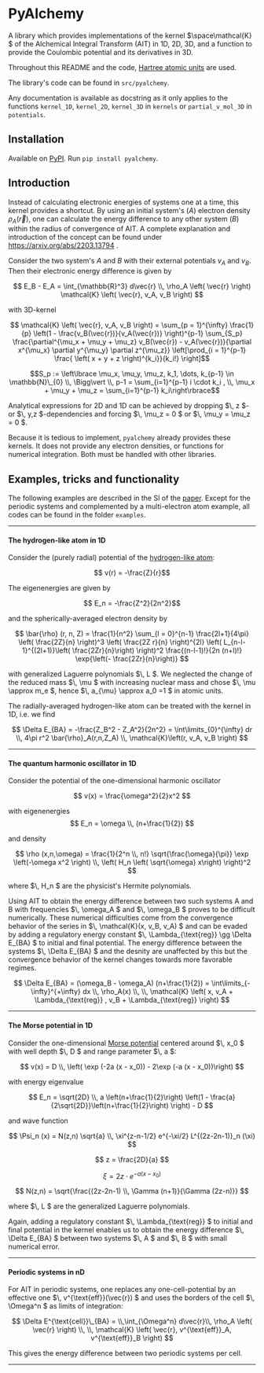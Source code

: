 # PyAlchemy
A library which provides implementations of the kernel $\space\mathcal{K} $ of the Alchemical Integral Transform (AIT) in 1D, 2D, 3D, and a function to provide the Coulombic potential and its derivatives in 3D.

Throughout this README and the code, [Hartree atomic units](https://en.wikipedia.org/wiki/Hartree_atomic_units) are used.

The library's code can be found in `src/pyalchemy`.

Any documentation is available as docstring as it only applies to the functions `kernel_1D`, `kernel_2D`, `kernel_3D` in `kernels` or `partial_v_mol_3D` in `potentials`.

## Installation
Available on [PyPI](https://pypi.org/project/pyalchemy/). Run `pip install pyalchemy`.

## Introduction
Instead of calculating electronic energies of systems one at a time, this kernel provides a shortcut. By using an initial system's ($A$) electron density $\rho_A(\vec{r})$, one can calculate the energy difference to any other system ($B$) within the radius of convergence of AIT. A complete explanation and introduction of the concept can be found under https://arxiv.org/abs/2203.13794 .

Consider the two system's $A$ and $B$ with their external potentials $v_A$ and $v_B$. Then their electronic energy difference is given by

$$ E_B - E_A = \int_{\mathbb{R}^3} d\vec{r} \\, \rho_A \left( \vec{r} \right) \mathcal{K} \left( \vec{r}, v_A, v_B \right) $$

with 3D-kernel

$$ \mathcal{K} \left( \vec{r}, v_A, v_B \right) = \sum_{p = 1}^{\infty} \frac{1}{p} \left(1 - \frac{v_B(\vec{r})}{v_A(\vec{r})} \right)^{p-1} \sum_{S_p} \frac{\partial^{\mu_x + \mu_y + \mu_z} v_B(\vec{r}) - v_A(\vec{r})}{\partial x^{\mu_x} \partial y^{\mu_y} \partial z^{\mu_z}}
    \left[\prod_{i = 1}^{p-1} \frac{ \left( x + y + z \right)^{k_i}}{k_i!} \right]$$

$$S_p := \left\lbrace \mu_x, \mu_y, \mu_z, k_1, \dots, k_{p-1} \in \mathbb{N}\_{0}  \\, \Bigg\vert \\, p-1 = \sum_{i=1}^{p-1} i \cdot k_i , \\, \mu_x + \mu_y + \mu_z = \sum_{i=1}^{p-1} k_i\right\rbrace$$

Analytical expressions for 2D and 1D can be achieved by dropping $\\, z $- or $\\, y,z $-dependencies and forcing $\\, \mu_z = 0 $ or $\\, \mu_y = \mu_z = 0 $.

Because it is tedious to implement, `pyalchemy` already provides these kernels. It does not provide any electron densities, or functions for numerical integration. Both must be handled with other libraries.

## Examples, tricks and functionality
The following examples are described in the SI of the [paper](https://arxiv.org/abs/2203.13794). Except for the periodic systems and complemented by a multi-electron atom example, all codes can be found in the folder `examples`.

---
#### The hydrogen-like atom in 1D

Consider the (purely radial) potential of the [hydrogen-like atom](https://books.google.at/books?id=BT5RAAAAMAAJ):

$$ v(r) = -\frac{Z}{r}$$

The eigenenergies are given by

$$ E_n = -\frac{Z^2}{2n^2}$$

and the spherically-averaged electron density by

$$ \bar{\rho} (r, n, Z) = \frac{1}{n^2} \sum_{l = 0}^{n-1} \frac{2l+1}{4\pi} \left( \frac{2Z}{n} \right)^3 \left( \frac{2Z r}{n} \right)^{2l} \left( L_{n-l-1}^{(2l+1)}\left( \frac{2Zr}{n}\right) \right)^2 \frac{(n-l-1)!}{2n (n+l)!} \exp{\left(- \frac{2Zr}{n}\right)} $$

with generalized Laguerre polynomials $\\, L $. We neglected the change of the reduced mass $\\, \mu $ with increasing nuclear mass and chose $\\, \mu \approx m_e $, hence $\\, a_{\mu} \approx a_0 =1 $ in atomic units.

The radially-averaged hydrogen-like atom can be treated with the kernel in 1D, i.e. we find

$$ \Delta E_{BA} = -\frac{Z_B^2 - Z_A^2}{2n^2} = \int\limits_{0}^{\infty} dr \\, 4\pi r^2 \bar{\rho}_A(r,n,Z_A) \\, \mathcal{K}\left(r, v_A, v_B \right) $$

---
#### The quantum harmonic oscillator in 1D

Consider the potential of the one-dimensional harmonic oscillator

$$ v(x) = \frac{\omega^2}{2}x^2 $$

with eigenenergies
$$ E_n = \omega \\, (n+\frac{1}{2}) $$

and density

$$ \rho (x,n,\omega) = \frac{1}{2^n \\, n!} \sqrt{\frac{\omega}{\pi}} \exp \left(-\omega x^2 \right) \\, \left( H_n \left( \sqrt{\omega} x\right) \right)^2 $$

where $\\, H_n $ are the physicist's Hermite polynomials.

Using AIT to obtain the energy difference between two such systems A and B with frequencies $\\, \omega_A $ and $\\, \omega_B $ proves to be difficult numerically. These numerical difficulties come from the convergence behavior of the series in $\\, \mathcal{K}(x, v_B, v_A) $ and can be evaded by adding a regulatory energy constant $\\, \Lambda_{\text{reg}} \gg \Delta E_{BA} $ to initial and final potential. The energy difference between the systems $\\, \Delta E_{BA} $ and the desnity are unaffected by this but the convergence behavior of the kernel changes towards more favorable regimes.

$$ \Delta E_{BA} = (\omega_B - \omega_A) (n+\frac{1}{2}) = \int\limits_{-\infty}^{+\infty} dx \\, \rho_A(x) \\, \\, \mathcal{K} \left( x, v_A + \Lambda_{\text{reg}} , v_B + \Lambda_{\text{reg}} \right) $$

---
#### The Morse potential in 1D

Consider the one-dimensional [Morse potential](https://backend.orbit.dtu.dk/ws/portalfiles/portal/3620619/Dahl.pdf) centered around $\\, x_0 $ with well depth $\\, D $ and range parameter $\\, a $:

$$ v(x) = D \\, \left( \exp (-2a (x - x_0)) - 2\exp (-a (x - x_0))\right) $$

with energy eigenvalue

$$ E_n = \sqrt{2D} \\, a \left(n+\frac{1}{2}\right)  \left(1 - \frac{a}{2\sqrt{2D}}\left(n+\frac{1}{2}\right) \right) - D $$

and wave function

$$ \Psi_n (x) = N(z,n) \sqrt{a} \\, \xi^{z-n-1/2} e^{-\xi/2} L^{(2z-2n-1)}_n (\xi) $$

$$ z = \frac{2D}{a} $$

$$ \xi = 2z\cdot e^{-a(x-x_0)} $$

$$ N(z,n) = \sqrt{\frac{(2z-2n-1) \\, \Gamma (n+1)}{\Gamma (2z-n)}} $$

where $\\, L $ are the generalized Laguerre polynomials.

Again, adding a regulatory constant $\\, \Lambda_{\text{reg}} $ to initial and final potential in the kernel enables us to obtain the energy difference $\\, \Delta E_{BA} $ between two systems $\\, A $ and $\\, B $ with small numerical error.

---
#### Periodic systems in nD

For AIT in periodic systems, one replaces any one-cell-potential by an effective one $\\, v^{\text{eff}}(\vec{r}) $ and uses the borders of the cell $\\, \Omega^n $ as limits of integration:

$$ \Delta E^{\text{cell}}\_{BA} =  \\,\int_{\Omega^n} d\vec{r}\\, \rho_A \left( \vec{r} \right) \\, \\, \mathcal{K} \left( \vec{r}, v^{\text{eff}}_A, v^{\text{eff}}_B \right) $$

This gives the energy difference between two periodic systems per cell.

---
